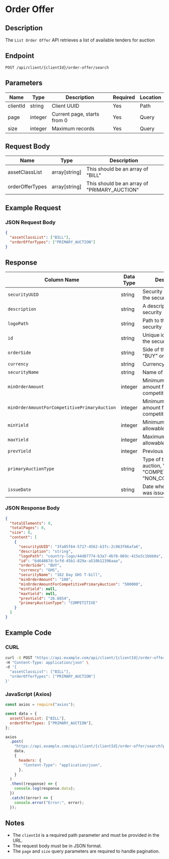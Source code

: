# Order Offer

## Description

The `List Order Offer` API retrieves a list of available tenders for auction

## Endpoint

`POST /api/client/{clientId}/order-offer/search`

## Parameters

| Name        | Type          | Description     | Required | Location |
| ----------- | ------------- | --------------- | -------- | -------- |
| clientId    | string        | Client UUID     | Yes      | Path     |
| page        | integer       | Current page, starts from 0    | Yes      | Query    |
| size        | integer       | Maximum records | Yes      | Query    |

## Request Body

| Name                        | Type               | Description                             |
| --------------------------- | ------------------ | --------------------------------------- |
| assetClassList              | array[string]      | This should be an array of "BILL"       |
| orderOfferTypes             | array[string]      | This should be an array of "PRIMARY_AUCTION"               |

## Example Request

### JSON Request Body

```json
{
  "assetClassList": ["BILL"],
  "orderOfferTypes": ["PRIMARY_AUCTION"]
}
```

## Response

| Column Name                                   | Data Type      | Description                                                        |
|-----------------------------------------------|----------------|--------------------------------------------------------------------|
| `securityUUID`                                | string         | Security identifier for the security                   |
| `description`                                 | string         | A description of the security                                      |
| `logoPath`                                    | string | Path to the logo of the security                                   |
| `id`                                          | string         | Unique identifier for the security                          |
| `orderSide`                                   | string  | Side of the order, "BUY" or "SELL                          |
| `currency`                                    | string  | Currency code, "GHS"                                         |
| `securityName`                                | string | Name of the security                                               |
| `minOrderAmount`                              | integer | Minimum order amount for non competitive bids                                               |
| `minOrderAmountForCompetitivePrimaryAuction`  | integer | Minimum order amount for competitive bids               |
| `minYield`                                    | integer | Minimum yield allowable                                       |
| `maxYield`                                    | integer | Maximum yield allowable                                       |
| `prevYield`                                   | integer | Previous yield value                                              |
| `primaryAuctionType`                          | string  | Type of the primary auction, "BOTH", "COMPETITIVE", "NON_COMPETITIVE".     |
| `issueDate`                          | string  | Date when security was issued.     |


### JSON Response Body

```json
{
  "totalElements": 0,
  "totalPages": 0,
  "size": 0,
  "content": [
    {
      "securityUUID": "3fa85f64-5717-4562-b3fc-2c963f66afa6",
      "description": "string",
      "logoPath": "country-logo/44d87774-b3a7-4b78-869c-415e3c1bbb0a",
      "id": "6d64867d-5cfd-45b1-829a-a510b12396aaa",
      "orderSide": "BUY",
      "currency": "GHS",
      "securityName": "182 Day GHS T-bill",
      "minOrderAmount": "100",
      "minOrderAmountForCompetitivePrimaryAuction": "500000",
      "minYield": null,
      "maxYield": null,
      "prevYield": "26.6854",
      "primaryAuctionType": "COMPETITIVE"
    }
  ]
}
```

## Example Code

### CURL

```sh
curl -X POST "https://api.example.com/api/client/{clientId}/order-offer/search?page=0&size=10" \
-H "Content-Type: application/json" \
-d '{
  "assetClassList": ["BILL"],
  "orderOfferTypes": ["PRIMARY_AUCTION"]
}'
```

### JavaScript (Axios)

```javascript
const axios = require("axios");

const data = {
  assetClassList: ["BILL"],
  orderOfferTypes: ["PRIMARY_AUCTION"],
};

axios
  .post(
    "https://api.example.com/api/client/{clientId}/order-offer/search?page=0&size=10",
    data,
    {
      headers: {
        "Content-Type": "application/json",
      },
    }
  )
  .then((response) => {
    console.log(response.data);
  })
  .catch((error) => {
    console.error("Error:", error);
  });
```

## Notes

- The `clientId` is a required path parameter and must be provided in the URL.
- The request body must be in JSON format.
- The `page` and `size` query parameters are required to handle pagination.
